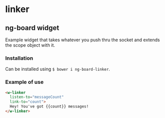 # linker
## ng-board widget

Example widget that takes whatever you push thru the socket and extends the scope object with it.

### Installation

Can be installed using `$ bower i ng-board-linker`.

### Example of use

```html
<w-linker
  listen-to="messageCount"
  link-to="count">
  Hey! You've got {{count}} messages!
</w-linker>
```
